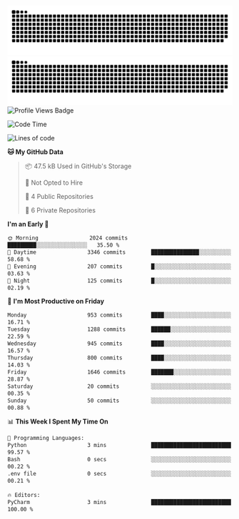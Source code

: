 <img src="https://github.com/nielsbaggerman/nielsbaggerman/blob/output/github-contribution-grid-snake.svg#gh-light-mode-only" alt="GitHub Snake Light">
<img src="https://github.com/nielsbaggerman/nielsbaggerman/blob/output/github-contribution-grid-snake-dark.svg#gh-dark-mode-only" alt="GitHub Snake Dark">
<img src="https://komarev.com/ghpvc/?username=nielsbaggerman&amp;label=Profile+Views" alt="Profile Views Badge" />

<!--START_SECTION:waka-->
![Code Time](http://img.shields.io/badge/Code%20Time-2%2C240%20hrs%2048%20mins-blue)

![Lines of code](https://img.shields.io/badge/From%20Hello%20World%20I%27ve%20Written-7.8%20million%20lines%20of%20code-blue)

**🐱 My GitHub Data** 

> 📦 47.5 kB Used in GitHub's Storage 
 > 
> 🚫 Not Opted to Hire
 > 
> 📜 4 Public Repositories 
 > 
> 🔑 6 Private Repositories 
 > 
**I'm an Early 🐤** 

```text
🌞 Morning                2024 commits        █████████░░░░░░░░░░░░░░░░   35.50 % 
🌆 Daytime                3346 commits        ███████████████░░░░░░░░░░   58.68 % 
🌃 Evening                207 commits         █░░░░░░░░░░░░░░░░░░░░░░░░   03.63 % 
🌙 Night                  125 commits         █░░░░░░░░░░░░░░░░░░░░░░░░   02.19 % 
```
📅 **I'm Most Productive on Friday** 

```text
Monday                   953 commits         ████░░░░░░░░░░░░░░░░░░░░░   16.71 % 
Tuesday                  1288 commits        ██████░░░░░░░░░░░░░░░░░░░   22.59 % 
Wednesday                945 commits         ████░░░░░░░░░░░░░░░░░░░░░   16.57 % 
Thursday                 800 commits         ████░░░░░░░░░░░░░░░░░░░░░   14.03 % 
Friday                   1646 commits        ███████░░░░░░░░░░░░░░░░░░   28.87 % 
Saturday                 20 commits          ░░░░░░░░░░░░░░░░░░░░░░░░░   00.35 % 
Sunday                   50 commits          ░░░░░░░░░░░░░░░░░░░░░░░░░   00.88 % 
```


📊 **This Week I Spent My Time On** 

```text
💬 Programming Languages: 
Python                   3 mins              █████████████████████████   99.57 % 
Bash                     0 secs              ░░░░░░░░░░░░░░░░░░░░░░░░░   00.22 % 
.env file                0 secs              ░░░░░░░░░░░░░░░░░░░░░░░░░   00.21 % 

🔥 Editors: 
PyCharm                  3 mins              █████████████████████████   100.00 % 
```


<!--END_SECTION:waka-->
